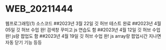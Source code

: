 # WEB_20211444
웹프로그래밍(1) 소스코드
##2023년 3월 22일 깃 허브 테스트 완료
##2023년 4월 05일 깃 허브 수업 완! 검색창 꾸미고 js 연습도 함
##2023년 4월 12일 깃 허브 수업 완! js랑 팝업도 함
##2023년 4월 19일 깃 허브 수업 완! js array랑 팝업시간 지나면 자동 닫기 기능 등등
